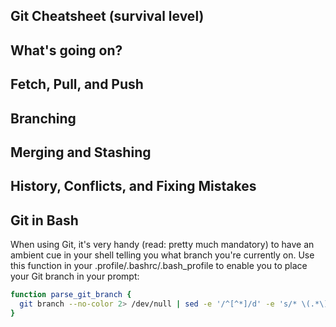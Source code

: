 ## Git Cheatsheet (survival level)
## What's going on?
## Fetch, Pull, and Push
## Branching
## Merging and Stashing
## History, Conflicts, and Fixing Mistakes
## Git in Bash
When using Git, it's very handy (read: pretty much mandatory) to have an ambient cue in your shell telling you what branch you're currently on.  Use this function in your .profile/.bashrc/.bash_profile to enable you to place your Git branch in your prompt:
```sh
function parse_git_branch {
  git branch --no-color 2> /dev/null | sed -e '/^[^*]/d' -e 's/* \(.*\)/(\1)/'
}
```

